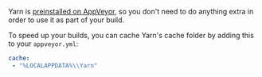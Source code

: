 Yarn is [preinstalled on AppVeyor](https://www.appveyor.com/updates/2016/11/01/), so you don't need to do anything extra in order to use it as part of your build.

To speed up your builds, you can cache Yarn's cache folder by adding this to your `appveyor.yml`:

```yml
cache:
 - "%LOCALAPPDATA%\\Yarn"
```